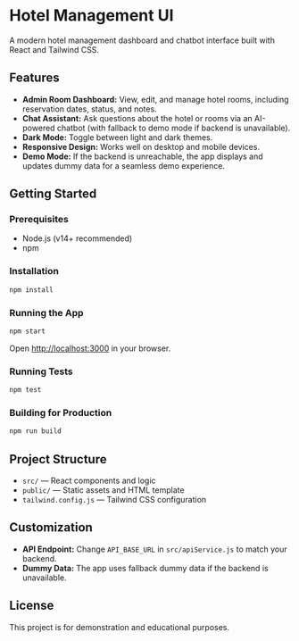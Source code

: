 # Hotel Management UI

A modern hotel management dashboard and chatbot interface built with React and Tailwind CSS.

## Features

- **Admin Room Dashboard:** View, edit, and manage hotel rooms, including reservation dates, status, and notes.
- **Chat Assistant:** Ask questions about the hotel or rooms via an AI-powered chatbot (with fallback to demo mode if backend is unavailable).
- **Dark Mode:** Toggle between light and dark themes.
- **Responsive Design:** Works well on desktop and mobile devices.
- **Demo Mode:** If the backend is unreachable, the app displays and updates dummy data for a seamless demo experience.

## Getting Started

### Prerequisites

- Node.js (v14+ recommended)
- npm

### Installation

```sh
npm install
```

### Running the App

```sh
npm start
```
Open [http://localhost:3000](http://localhost:3000) in your browser.

### Running Tests

```sh
npm test
```

### Building for Production

```sh
npm run build
```

## Project Structure

- `src/` — React components and logic
- `public/` — Static assets and HTML template
- `tailwind.config.js` — Tailwind CSS configuration

## Customization

- **API Endpoint:** Change `API_BASE_URL` in `src/apiService.js` to match your backend.
- **Dummy Data:** The app uses fallback dummy data if the backend is unavailable.

## License

This project is for demonstration and educational purposes.